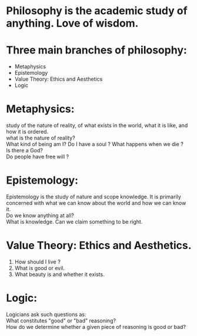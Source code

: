 
###
# Philosophy is the academic study of anything. Love of wisdom.  

###
# Three main branches of philosophy:   
- Metaphysics
- Epistemology
- Value Theory: Ethics and Aesthetics
- Logic

###
# Metaphysics: 
study of the nature of reality, of what exists in the world, what it is like, and how it is ordered.  
what is the nature of reality?  
What kind of being am I? Do I have a soul ? What happens when we die ?  
Is there a God?  
Do people have free will ?  

###
# Epistemology: 
Epistemology is the study of nature and scope knowledge. It is primarily concerned with what we can know about the world and how we can know it.   
Do we know anything at all?  
What is knowledge. 
Can we claim something to be right. 

###
# Value Theory: Ethics and Aesthetics. 
1) How should I live ?  
2) What is good or evil. 
3) What beauty is and whether it exists. 

###
# Logic:    
Logicians ask such questions as:  
What constitutes "good" or "bad" reasoning?  
How do we determine whether a given piece of reasoning is good or bad?  



